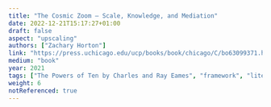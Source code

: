 ```yaml
---
title: "The Cosmic Zoom – Scale, Knowledge, and Mediation"
date: 2022-12-21T15:17:27+01:00
draft: false
aspect: "upscaling"
authors: ["Zachary Horton"]
link: "https://press.uchicago.edu/ucp/books/book/chicago/C/bo63099371.html"
medium: "book"
year: 2021
tags: ["The Powers of Ten by Charles and Ray Eames", "framework", "literature, film, digital media, and database history"]
weight: 6
notReferenced: true
---
```


